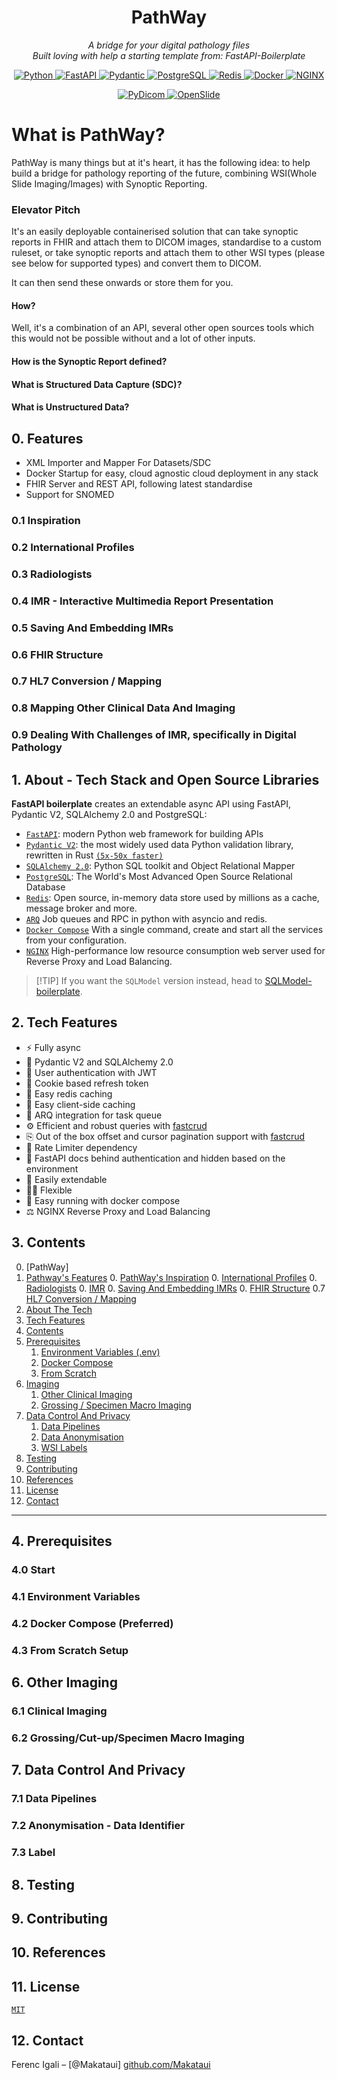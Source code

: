 <h1 align="center"> PathWay</h1>
<p align="center" markdown=1>
  <i>A bridge for your digital pathology files</i>
  <br>
  <i>Built loving with help a starting template from: FastAPI-Boilerplate</i>
</p>


<p align="center">
  <a href="">
      <img src="https://img.shields.io/badge/Python-3776AB?style=for-the-badge&logo=python&logoColor=white" alt="Python">
  </a>
  <a href="https://fastapi.tiangolo.com">
      <img src="https://img.shields.io/badge/FastAPI-005571?style=for-the-badge&logo=fastapi" alt="FastAPI">
  </a>
  <a href="https://docs.pydantic.dev/2.4/">
      <img src="https://img.shields.io/badge/Pydantic-E92063?logo=pydantic&logoColor=fff&style=for-the-badge" alt="Pydantic">
  </a>
  <a href="https://www.postgresql.org">
      <img src="https://img.shields.io/badge/PostgreSQL-316192?style=for-the-badge&logo=postgresql&logoColor=white" alt="PostgreSQL">
  </a>
  <a href="https://redis.io">
      <img src="https://img.shields.io/badge/Redis-DC382D?logo=redis&logoColor=fff&style=for-the-badge" alt="Redis">
  </a>
  <a href="https://docs.docker.com/compose/">
      <img src="https://img.shields.io/badge/Docker-2496ED?logo=docker&logoColor=fff&style=for-the-badge" alt="Docker">
  </a>
  <a href="https://nginx.org/en/">
      <img src="https://img.shields.io/badge/NGINX-009639?logo=nginx&logoColor=fff&style=for-the-badge" alt=NGINX>
  </a>
</p>

<p align="center">
  <a href="https://pydicom.github.io/">
      <img src="https://img.shields.io/badge/PyDicom-blue" alt="PyDicom">
  </a>
  <a href="https://openslide.org/">
      <img src="https://img.shields.io/badge/OpenSlide-red" alt="OpenSlide">
  </a>
</p>

# What is PathWay?

PathWay is many things but at it's heart, it has the following idea: to help build a bridge for pathology reporting of the future, combining WSI(Whole Slide Imaging/Images) with Synoptic Reporting. 

### Elevator Pitch

It's an easily deployable containerised solution that can take synoptic reports in FHIR and attach them to DICOM images, standardise to a custom ruleset, or take synoptic reports and attach them to other WSI types (please see below for supported types) and convert them to DICOM. 

It can then send these onwards or store them for you.

#### How?

Well, it's a combination of an API, several other open sources tools which this would not be possible without and a lot of other inputs.

#### How is the Synoptic Report defined?

#### What is Structured Data Capture (SDC)?

#### What is Unstructured Data?

## 0. Features

- XML Importer and Mapper For Datasets/SDC
- Docker Startup for easy, cloud agnostic cloud deployment in any stack
- FHIR Server and REST API, following latest standardise
- Support for SNOMED

### 0.1 Inspiration

### 0.2 International Profiles

### 0.3 Radiologists

### 0.4 IMR - Interactive Multimedia Report Presentation

### 0.5 Saving And Embedding IMRs

### 0.6 FHIR Structure

### 0.7 HL7 Conversion / Mapping

### 0.8 Mapping Other Clinical Data And Imaging

### 0.9 Dealing With Challenges of IMR, specifically in Digital Pathology

## 1. About - Tech Stack and Open Source Libraries

**FastAPI boilerplate** creates an extendable async API using FastAPI, Pydantic V2, SQLAlchemy 2.0 and PostgreSQL:

- [`FastAPI`](https://fastapi.tiangolo.com): modern Python web framework for building APIs
- [`Pydantic V2`](https://docs.pydantic.dev/2.4/): the most widely used data Python validation library, rewritten in Rust [`(5x-50x faster)`](https://docs.pydantic.dev/latest/blog/pydantic-v2-alpha/)
- [`SQLAlchemy 2.0`](https://docs.sqlalchemy.org/en/20/changelog/whatsnew_20.html): Python SQL toolkit and Object Relational Mapper
- [`PostgreSQL`](https://www.postgresql.org): The World's Most Advanced Open Source Relational Database
- [`Redis`](https://redis.io): Open source, in-memory data store used by millions as a cache, message broker and more.
- [`ARQ`](https://arq-docs.helpmanual.io) Job queues and RPC in python with asyncio and redis.
- [`Docker Compose`](https://docs.docker.com/compose/) With a single command, create and start all the services from your configuration.
- [`NGINX`](https://nginx.org/en/) High-performance low resource consumption web server used for Reverse Proxy and Load Balancing.

> \[!TIP\] 
> If you want the `SQLModel` version instead, head to [SQLModel-boilerplate](https://github.com/igorbenav/SQLModel-boilerplate).

## 2. Tech Features

- ⚡️ Fully async
- 🚀 Pydantic V2 and SQLAlchemy 2.0
- 🔐 User authentication with JWT
- 🍪 Cookie based refresh token
- 🏬 Easy redis caching
- 👜 Easy client-side caching
- 🚦 ARQ integration for task queue
- ⚙️ Efficient and robust queries with <a href="https://github.com/igorbenav/fastcrud">fastcrud</a>
- ⎘ Out of the box offset and cursor pagination support with <a href="https://github.com/igorbenav/fastcrud">fastcrud</a>
- 🛑 Rate Limiter dependency
- 👮 FastAPI docs behind authentication and hidden based on the environment
- 🦾 Easily extendable
- 🤸‍♂️ Flexible
- 🚚 Easy running with docker compose
- ⚖️ NGINX Reverse Proxy and Load Balancing

## 3. Contents
0. [PathWay]
0. [Pathway's Features](#0-features)
    0. [PathWay's Inspiration](#01-inspiration)
    0. [International Profiles](#02-international-profiles)
    0. [Radiologists](#03-radiologists)
    0. [IMR](#04-imr---interactive-multimedia-report-presentation)
    0. [Saving And Embedding IMRs](#05-saving-and-embedding-imrs)
    0. [FHIR Structure](#06-fhir-structure)
    0.7 [HL7 Conversion / Mapping](#07-hl7-conversion--mapping)
1. [About The Tech](#1-about---tech-stack-and-open-source-libraries)
1. [Tech Features](#2-tech-features)
1. [Contents](#3-contents)
1. [Prerequisites](#4-prerequisites)
   1. [Environment Variables (.env)](#41-environment-variables-env)
   1. [Docker Compose](#42-docker-compose-preferred)
   1. [From Scratch](#43-from-scratch)
1. [Imaging](#6-other-imaging)
    1. [Other Clinical Imaging](#61-clinical-imaging)
    1. [Grossing / Specimen Macro Imaging](#62-grossingcut-upspecimen-macro-imaging)
1. [Data Control And Privacy](#7-data-control-and-privacy)
    1. [Data Pipelines](#71-data-pipelines)
    1. [Data Anonymisation](#72-anonymisation---data-identifier)
    1. [WSI Labels](#73-label)
1. [Testing](#8-testing)
1. [Contributing](#9-contributing)
1. [References](#10-references)
1. [License](#11-license)
1. [Contact](#12-contact)

______________________________________________________________________

## 4. Prerequisites

### 4.0 Start

### 4.1 Environment Variables

### 4.2 Docker Compose (Preferred)

### 4.3 From Scratch Setup

## 6. Other Imaging

### 6.1 Clinical Imaging

### 6.2 Grossing/Cut-up/Specimen Macro Imaging

## 7. Data Control And Privacy

### 7.1 Data Pipelines

### 7.2 Anonymisation - Data Identifier

### 7.3 Label 

## 8. Testing

## 9. Contributing

## 10. References

## 11. License

[`MIT`](LICENSE.md)

## 12. Contact

Ferenc Igali – [@Makataui]
[github.com/Makataui](https://github.com/Makataui/)
